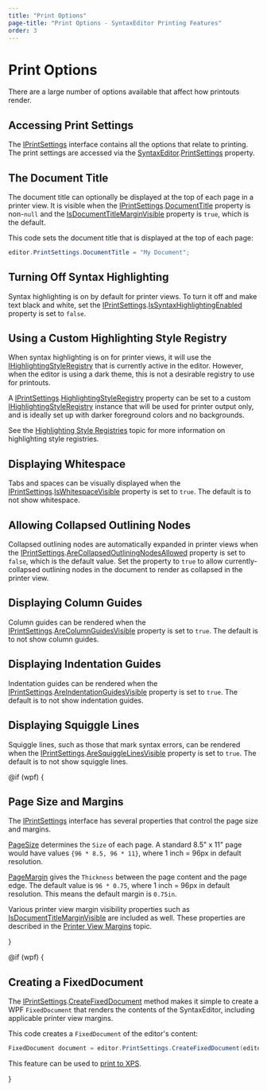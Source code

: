 ```yaml
---
title: "Print Options"
page-title: "Print Options - SyntaxEditor Printing Features"
order: 3
---
```

# Print Options

There are a large number of options available that affect how printouts render.

## Accessing Print Settings

The [IPrintSettings](xref:@ActiproUIRoot.Controls.SyntaxEditor.IPrintSettings) interface contains all the options that relate to printing.  The print settings are accessed via the [SyntaxEditor](xref:@ActiproUIRoot.Controls.SyntaxEditor.SyntaxEditor).[PrintSettings](xref:@ActiproUIRoot.Controls.SyntaxEditor.SyntaxEditor.PrintSettings) property.

## The Document Title

The document title can optionally be displayed at the top of each page in a printer view.  It is visible when the [IPrintSettings](xref:@ActiproUIRoot.Controls.SyntaxEditor.IPrintSettings).[DocumentTitle](xref:@ActiproUIRoot.Controls.SyntaxEditor.IPrintSettings.DocumentTitle) property is non-`null` and the [IsDocumentTitleMarginVisible](xref:@ActiproUIRoot.Controls.SyntaxEditor.IPrintSettings.IsDocumentTitleMarginVisible) property is `true`, which is the default.

This code sets the document title that is displayed at the top of each page:

```csharp
editor.PrintSettings.DocumentTitle = "My Document";
```

## Turning Off Syntax Highlighting

Syntax highlighting is on by default for printer views.  To turn it off and make text black and white, set the [IPrintSettings](xref:@ActiproUIRoot.Controls.SyntaxEditor.IPrintSettings).[IsSyntaxHighlightingEnabled](xref:@ActiproUIRoot.Controls.SyntaxEditor.IPrintSettings.IsSyntaxHighlightingEnabled) property is set to `false`.

## Using a Custom Highlighting Style Registry

When syntax highlighting is on for printer views, it will use the [IHighlightingStyleRegistry](xref:@ActiproUIRoot.Controls.SyntaxEditor.Highlighting.IHighlightingStyleRegistry) that is currently active in the editor.  However, when the editor is using a dark theme, this is not a desirable registry to use for printouts.

A [IPrintSettings](xref:@ActiproUIRoot.Controls.SyntaxEditor.IPrintSettings).[HighlightingStyleRegistry](xref:@ActiproUIRoot.Controls.SyntaxEditor.IPrintSettings.HighlightingStyleRegistry) property can be set to a custom [IHighlightingStyleRegistry](xref:@ActiproUIRoot.Controls.SyntaxEditor.Highlighting.IHighlightingStyleRegistry) instance that will be used for printer output only, and is ideally set up with darker foreground colors and no backgrounds.

See the [Highlighting Style Registries](../styles/highlighting-style-registries.md) topic for more information on highlighting style registries.

## Displaying Whitespace

Tabs and spaces can be visually displayed when the [IPrintSettings](xref:@ActiproUIRoot.Controls.SyntaxEditor.IPrintSettings).[IsWhitespaceVisible](xref:@ActiproUIRoot.Controls.SyntaxEditor.IPrintSettings.IsWhitespaceVisible) property is set to `true`.  The default is to not show whitespace.

## Allowing Collapsed Outlining Nodes

Collapsed outlining nodes are automatically expanded in printer views when the [IPrintSettings](xref:@ActiproUIRoot.Controls.SyntaxEditor.IPrintSettings).[AreCollapsedOutliningNodesAllowed](xref:@ActiproUIRoot.Controls.SyntaxEditor.IPrintSettings.AreCollapsedOutliningNodesAllowed) property is set to `false`, which is the default value.  Set the property to `true` to allow currently-collapsed outlining nodes in the document to render as collapsed in the printer view.

## Displaying Column Guides

Column guides can be rendered when the [IPrintSettings](xref:@ActiproUIRoot.Controls.SyntaxEditor.IPrintSettings).[AreColumnGuidesVisible](xref:@ActiproUIRoot.Controls.SyntaxEditor.IPrintSettings.AreColumnGuidesVisible) property is set to `true`.  The default is to not show column guides.

## Displaying Indentation Guides

Indentation guides can be rendered when the [IPrintSettings](xref:@ActiproUIRoot.Controls.SyntaxEditor.IPrintSettings).[AreIndentationGuidesVisible](xref:@ActiproUIRoot.Controls.SyntaxEditor.IPrintSettings.AreIndentationGuidesVisible) property is set to `true`.  The default is to not show indentation guides.

## Displaying Squiggle Lines

Squiggle lines, such as those that mark syntax errors, can be rendered when the [IPrintSettings](xref:@ActiproUIRoot.Controls.SyntaxEditor.IPrintSettings).[AreSquiggleLinesVisible](xref:@ActiproUIRoot.Controls.SyntaxEditor.IPrintSettings.AreSquiggleLinesVisible) property is set to `true`.  The default is to not show squiggle lines.

@if (wpf) {

## Page Size and Margins

The [IPrintSettings](xref:@ActiproUIRoot.Controls.SyntaxEditor.IPrintSettings) interface has several properties that control the page size and margins.

[PageSize](xref:@ActiproUIRoot.Controls.SyntaxEditor.IPrintSettings.PageSize) determines the `Size` of each page.  A standard 8.5" x 11" page would have values `{96 * 8.5, 96 * 11}`, where 1 inch = 96px in default resolution.

[PageMargin](xref:@ActiproUIRoot.Controls.SyntaxEditor.IPrintSettings.PageMargin) gives the `Thickness` between the page content and the page edge.  The default value is `96 * 0.75`, where 1 inch = 96px in default resolution.  This means the default margin is `0.75in`.

Various printer view margin visibility properties such as [IsDocumentTitleMarginVisible](xref:@ActiproUIRoot.Controls.SyntaxEditor.IPrintSettings.IsDocumentTitleMarginVisible) are included as well.  These properties are described in the [Printer View Margins](printer-view-margins.md) topic.

}

@if (wpf) {

## Creating a FixedDocument

The [IPrintSettings](xref:@ActiproUIRoot.Controls.SyntaxEditor.IPrintSettings).[CreateFixedDocument](xref:@ActiproUIRoot.Controls.SyntaxEditor.IPrintSettings.CreateFixedDocument*) method makes it simple to create a WPF `FixedDocument` that renders the contents of the SyntaxEditor, including applicable printer view margins.

This code creates a `FixedDocument` of the editor's content:

```csharp
FixedDocument document = editor.PrintSettings.CreateFixedDocument(editor);
```

This feature can be used to [print to XPS](xps.md).

}
